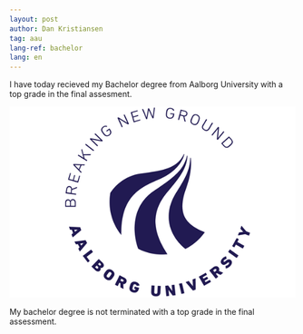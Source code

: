 ```yaml
---
layout: post
author: Dan Kristiansen
tag: aau
lang-ref: bachelor
lang: en
---
```

I have today recieved my Bachelor degree from Aalborg University with a top grade in the final assesment.

<img class="img-thumbnail" src="/images/aalborg-logo.png">

My bachelor degree is not terminated with a top grade in the final assessment.